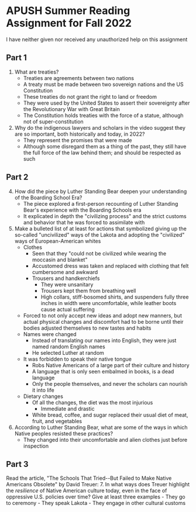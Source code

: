 # APUSH Summer Reading Assignment for Fall 2022
I have neither given nor received any unauthorized help on this assignment

## Part 1
1. What are treaties?
	- Treaties are agreements between two nations
	- A treaty must be made between two sovereign nations and the US Constitution
	- These treaties do not grant the right to land or freedom
	- They were used by the United States to assert their sovereignty after the Revolutionary War with Great Britain
	- The Constitution holds treaties with the force of a statue, although not of super-constitution
3. Why do the indigenous lawyers and scholars in the video suggest they are so important, both historically and today, in 2022?
	- They represent the promises that were made
	- Although some disregard them as a thing of the past, they still have the full force of the law behind them; and should be respected as such

## Part 2
4. How did the piece by Luther Standing Bear deepen your understanding of the Boarding School Era?
	- The piece explored a first-person recounting of Luther Standing Bear's experience with the Boarding Schools era
	- It explicated in depth the "civilizing process" and the strict customs and behavior that he was forced to assimilate with
5. Make a bulleted list of at least for actions that symbolized giving up the so-called "uncivilized" ways of the Lakota and adopting the "civilized" ways of European-American whites
	- Clothes
		- Seen that they "could not be civilized while wearing the moccasin and blanket"
		- Accustomed dress was taken and replaced with clothing that felt cumbersome and awkward
		- Trousers and handkerchiefs
			- They were unsanitary
			- Trousers kept them from breathing well
			- High collars, stiff-bosomed shirts, and suspenders fully three inches in width were uncomfortable, while leather boots cause actual suffering
	- Forced to not only accept new ideas and adopt new manners, but actual physical changes and discomfort had to be borne until their bodies adjusted themselves to new tastes and habits
	- Names were changed
		- Instead of translating our names into English, they were just named random English names
		- He selected Luther at random
	- It was forbidden to speak their native tongue
		- Robs Native Americans of a large part of their culture and history
		- A language that is only seen embalmed in books, is a dead language
		- Only the people themselves, and never the scholars can nourish it into life
	- Dietary changes
		- Of all the changes, the diet was the most injurious
			- Immediate and drastic
		- White bread, coffee, and sugar replaced their usual diet of meat, fruit, and vegetables
6. According to Luther Standing Bear, what are some of the ways in which Native peoples resisted these practices?
	- They changed into their uncomfortable and alien clothes just before inspection

## Part 3
Read the article, "The Schools That Tried--But Failed to Make Native Americans Obsolete" by David Treuer:
7. In what ways does Treuer highlight the *resilience* of Native American culture today, even in the face of oppressive U.S. policies over time? Give at least three examples
	- They go to ceremony
	- They speak Lakota
	- They engage in other cultural customs
